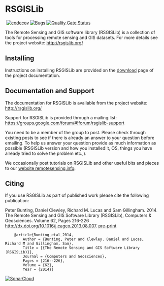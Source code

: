 # RSGISLib #

[![<remotesensinginfo>](https://circleci.com/gh/remotesensinginfo/rsgislib/tree/main.svg?style=shield)](https://app.circleci.com/pipelines/github/remotesensinginfo/rsgislib)
[![codecov](https://codecov.io/gh/remotesensinginfo/rsgislib/branch/main/graph/badge.svg?token=EHTF2G1KCL)](https://codecov.io/gh/remotesensinginfo/rsgislib)
[![Bugs](https://sonarcloud.io/api/project_badges/measure?project=remotesensinginfo_rsgislib&metric=bugs)](https://sonarcloud.io/summary/new_code?id=remotesensinginfo_rsgislib)
[![Quality Gate Status](https://sonarcloud.io/api/project_badges/measure?project=remotesensinginfo_rsgislib&metric=alert_status)](https://sonarcloud.io/summary/new_code?id=remotesensinginfo_rsgislib)
  
The Remote Sensing and GIS software library (RSGISLib) is a collection of tools for processing remote sensing and GIS datasets.
For more details see the project website: http://rsgislib.org/

## Installing ##

Instructions on installing RSGISLib are provided on the [download](doc/python/source/download.rst) page of the project documentation.

## Documentation and Support ##

The documentation for RSGISLib is available from the project website: http://rsgislib.org/

Support for RSGISLib is provided through a mailing list: https://groups.google.com/forum/#!forum/rsgislib-support

You need to be a member of the group to post.
Please check through existing posts to see if there is already an answer to your question before emailing.
To help us answer your question provide as much information as possible (RSGISLib version and how you installed it, OS, things you have already tried to solve the problem etc.,).

We occasionally post tutorials on RSGISLib and other useful bits and pieces to our [website remotesensing.info](https://remotesensing.info).

## Citing ##

If you use RSGISLib as part of published work please cite the following publication:

Peter Bunting, Daniel Clewley, Richard M. Lucas and Sam Gillingham. 2014. The Remote Sensing and GIS Software Library (RSGISLib), Computers & Geosciences. Volume 62, Pages 216-226 http://dx.doi.org/10.1016/j.cageo.2013.08.007.
[pre-print](http://rsgislib.org/publications/pbunting_etal_RSGISLib.pdf)

```
    @article{Bunting_etal_2014,
    	Author = {Bunting, Peter and Clewley, Daniel and Lucas, Richard M and Gillingham, Sam},
    	Title = {{The Remote Sensing and GIS Software Library (RSGISLib)}},
    	Journal = {Computers and Geosciences},
    	Pages = {216--226},
    	Volume = {62},
    	Year = {2014}}
```
 
[![SonarCloud](https://sonarcloud.io/images/project_badges/sonarcloud-white.svg)](https://sonarcloud.io/summary/new_code?id=remotesensinginfo_rsgislib)
  
